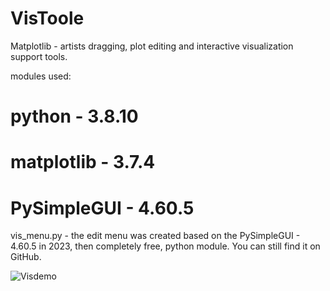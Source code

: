 # VisToole
Matplotlib - artists dragging, plot editing and interactive visualization support tools.

modules used:
#   python      - 3.8.10                            #
#   matplotlib  - 3.7.4                             #
#   PySimpleGUI - 4.60.5                            #

vis_menu.py - the edit menu was created based on the PySimpleGUI - 4.60.5 in 2023, 
then completely free, python module.
You can still find it on GitHub.

![Visdemo](https://github.com/user-attachments/assets/9172b407-6fdc-4c56-9c67-55089fc9489c)
